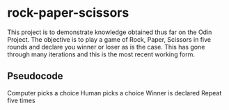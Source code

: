 <h1>rock-paper-scissors</h1>
This project is to demonstrate knowledge obtained thus far on the Odin Project. The objective is to play a game of Rock, Paper, Scissors in five rounds and declare you winner or loser as is the case. This has gone through many iterations and this is the most recent working form.

 <h2>Pseudocode</h2>

Computer picks a choice
Human picks a choice
Winner is declared
Repeat five times 